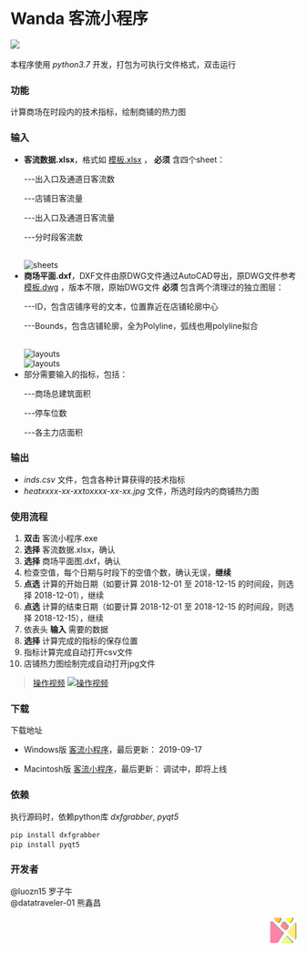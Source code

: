 # Wanda 客流小程序
<img src="https://cloud.tsinghua.edu.cn/thumbnail/599aea4603294fbd8a8d/1024/%E5%BE%AE%E4%BF%A1%E6%88%AA%E5%9B%BE_20190917214752.png" width = "500"></img>

本程序使用 *python3.7* 开发，打包为可执行文件格式，双击运行

### 功能
计算商场在时段内的技术指标，绘制商铺的热力图
### 输入
- **客流数据.xlsx**，格式如 [模板.xlsx](https://cloud.tsinghua.edu.cn/f/9daafe4d12b34b12b162/?dl=1) ， **必须** 含四个sheet：<p>      ---出入口及通道日客流数</p><p>      ---店铺日客流量</p><p>      ---出入口及通道日客流量</p><p>      ---分时段客流数</p>   
![sheets](https://cloud.tsinghua.edu.cn/thumbnail/09eb18afa0a340bf9e92/1024/%E5%BE%AE%E4%BF%A1%E6%88%AA%E5%9B%BE_20190917215828.png)
- **商场平面.dxf**，DXF文件由原DWG文件通过AutoCAD导出，原DWG文件参考 [模板.dwg](https://cloud.tsinghua.edu.cn/f/abcf3f7e56a9415197de/?dl=1) ，版本不限，原始DWG文件 **必须** 包含两个清理过的独立图层：<p>      ---ID，包含店铺序号的文本，位置靠近在店铺轮廓中心</p><p>      ---Bounds，包含店铺轮廓，全为Polyline，弧线也用polyline拟合</p>  
![layouts](https://cloud.tsinghua.edu.cn/thumbnail/5f6f44fbe6954add9476/1024/%E5%BE%AE%E4%BF%A1%E6%88%AA%E5%9B%BE_20190917220137.png)  
![layouts](https://cloud.tsinghua.edu.cn/thumbnail/4bcdf69b2c05461aa0ac/1024/%E5%BE%AE%E4%BF%A1%E6%88%AA%E5%9B%BE_20190917220050.png)  
- 部分需要输入的指标，包括：<p>---商场总建筑面积</p><p>---停车位数</p><p>---各主力店面积</p>  

### 输出
- *inds.csv* 文件，包含各种计算获得的技术指标
- *heatxxxx-xx-xxtoxxxx-xx-xx.jpg* 文件，所选时段内的商铺热力图
### 使用流程
1. **双击** 客流小程序.exe
2. **选择** 客流数据.xlsx，确认
3. **选择** 商场平面图.dxf，确认
4. 检查空值，每个日期与时段下的空值个数，确认无误，**继续**
5. **点选** 计算的开始日期（如要计算 2018-12-01 至 2018-12-15 的时间段，则选择 2018-12-01），继续
6. **点选** 计算的结束日期（如要计算 2018-12-01 至 2018-12-15 的时间段，则选择 2018-12-15），继续
7. 依表头 **输入** 需要的数据
8. **选择** 计算完成的指标的保存位置
9. 指标计算完成自动打开csv文件
10. 店铺热力图绘制完成自动打开jpg文件

> [操作视频](https://cloud.tsinghua.edu.cn/f/922207dd0dae49a794e7/) [![操作视频](https://cloud.tsinghua.edu.cn/thumbnail/f248cd9cce554a758c8f/1024/%E5%BE%AE%E4%BF%A1%E5%9B%BE%E7%89%87_20190917213606.png)](https://cloud.tsinghua.edu.cn/f/922207dd0dae49a794e7/)
### 下载
下载地址  
- Windows版 [客流小程序](https://cloud.tsinghua.edu.cn/f/6e546f9db46440fb9986/?dl=1)，最后更新： 2019-09-17

- Macintosh版 [客流小程序](https://cloud.tsinghua.edu.cn/f/adfddf0ce35a41c1a2a0/?dl=1)，最后更新： 调试中，即将上线

### 依赖
执行源码时，依赖python库 *dxfgrabber*, *pyqt5*
```bash
pip install dxfgrabber
pip install pyqt5
```

### 开发者
@luozn15 罗子牛  
@datatraveler-01 熊鑫昌

<img src="/logo-01.png" width = "50" height = "50" div align=right></img>
